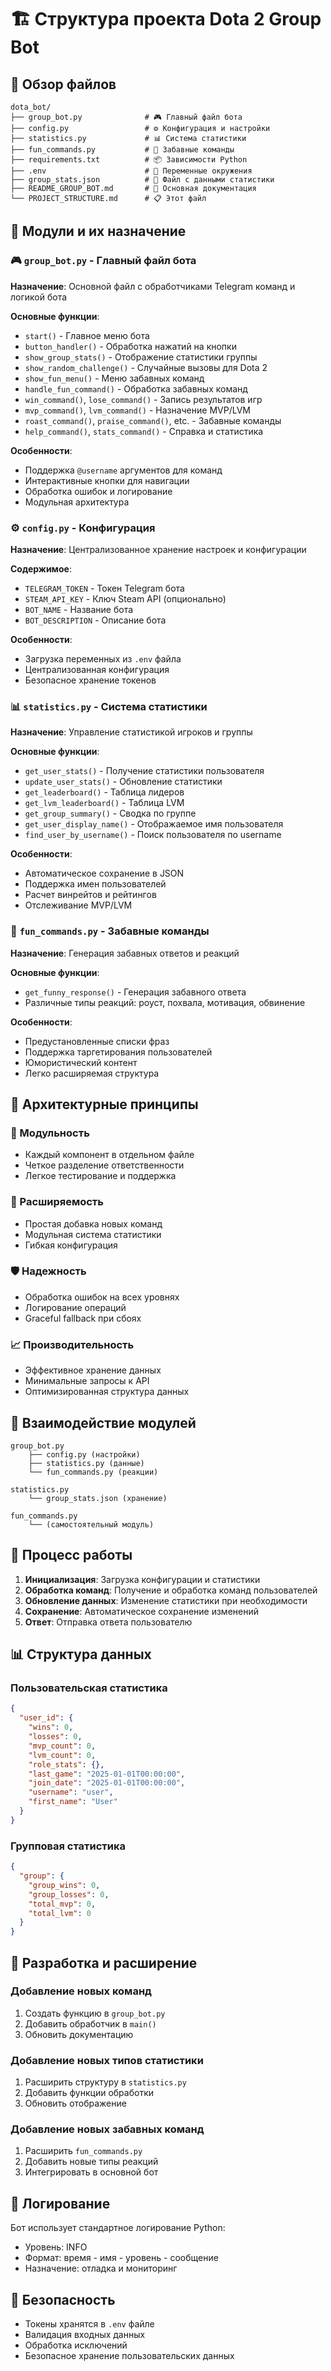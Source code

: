# 🏗️ Структура проекта Dota 2 Group Bot

## 📁 Обзор файлов

```
dota_bot/
├── group_bot.py              # 🎮 Главный файл бота
├── config.py                 # ⚙️ Конфигурация и настройки
├── statistics.py             # 📊 Система статистики
├── fun_commands.py           # 🎪 Забавные команды
├── requirements.txt          # 📦 Зависимости Python
├── .env                      # 🔐 Переменные окружения
├── group_stats.json          # 💾 Файл с данными статистики
├── README_GROUP_BOT.md       # 📖 Основная документация
└── PROJECT_STRUCTURE.md      # 📋 Этот файл
```

## 🔧 Модули и их назначение

### 🎮 `group_bot.py` - Главный файл бота

**Назначение**: Основной файл с обработчиками Telegram команд и логикой бота

**Основные функции**:

- `start()` - Главное меню бота
- `button_handler()` - Обработка нажатий на кнопки
- `show_group_stats()` - Отображение статистики группы
- `show_random_challenge()` - Случайные вызовы для Dota 2
- `show_fun_menu()` - Меню забавных команд
- `handle_fun_command()` - Обработка забавных команд
- `win_command()`, `lose_command()` - Запись результатов игр
- `mvp_command()`, `lvm_command()` - Назначение MVP/LVM
- `roast_command()`, `praise_command()`, etc. - Забавные команды
- `help_command()`, `stats_command()` - Справка и статистика

**Особенности**:

- Поддержка `@username` аргументов для команд
- Интерактивные кнопки для навигации
- Обработка ошибок и логирование
- Модульная архитектура

### ⚙️ `config.py` - Конфигурация

**Назначение**: Централизованное хранение настроек и конфигурации

**Содержимое**:

- `TELEGRAM_TOKEN` - Токен Telegram бота
- `STEAM_API_KEY` - Ключ Steam API (опционально)
- `BOT_NAME` - Название бота
- `BOT_DESCRIPTION` - Описание бота

**Особенности**:

- Загрузка переменных из `.env` файла
- Централизованная конфигурация
- Безопасное хранение токенов

### 📊 `statistics.py` - Система статистики

**Назначение**: Управление статистикой игроков и группы

**Основные функции**:

- `get_user_stats()` - Получение статистики пользователя
- `update_user_stats()` - Обновление статистики
- `get_leaderboard()` - Таблица лидеров
- `get_lvm_leaderboard()` - Таблица LVM
- `get_group_summary()` - Сводка по группе
- `get_user_display_name()` - Отображаемое имя пользователя
- `find_user_by_username()` - Поиск пользователя по username

**Особенности**:

- Автоматическое сохранение в JSON
- Поддержка имен пользователей
- Расчет винрейтов и рейтингов
- Отслеживание MVP/LVM

### 🎪 `fun_commands.py` - Забавные команды

**Назначение**: Генерация забавных ответов и реакций

**Основные функции**:

- `get_funny_response()` - Генерация забавного ответа
- Различные типы реакций: роуст, похвала, мотивация, обвинение

**Особенности**:

- Предустановленные списки фраз
- Поддержка таргетирования пользователей
- Юмористический контент
- Легко расширяемая структура

## 🔄 Архитектурные принципы

### 🧩 Модульность

- Каждый компонент в отдельном файле
- Четкое разделение ответственности
- Легкое тестирование и поддержка

### 🔌 Расширяемость

- Простая добавка новых команд
- Модульная система статистики
- Гибкая конфигурация

### 🛡️ Надежность

- Обработка ошибок на всех уровнях
- Логирование операций
- Graceful fallback при сбоях

### 📈 Производительность

- Эффективное хранение данных
- Минимальные запросы к API
- Оптимизированная структура данных

## 🔗 Взаимодействие модулей

```
group_bot.py
    ├── config.py (настройки)
    ├── statistics.py (данные)
    └── fun_commands.py (реакции)

statistics.py
    └── group_stats.json (хранение)

fun_commands.py
    └── (самостоятельный модуль)
```

## 🚀 Процесс работы

1. **Инициализация**: Загрузка конфигурации и статистики
2. **Обработка команд**: Получение и обработка команд пользователей
3. **Обновление данных**: Изменение статистики при необходимости
4. **Сохранение**: Автоматическое сохранение изменений
5. **Ответ**: Отправка ответа пользователю

## 📊 Структура данных

### Пользовательская статистика

```json
{
  "user_id": {
    "wins": 0,
    "losses": 0,
    "mvp_count": 0,
    "lvm_count": 0,
    "role_stats": {},
    "last_game": "2025-01-01T00:00:00",
    "join_date": "2025-01-01T00:00:00",
    "username": "user",
    "first_name": "User"
  }
}
```

### Групповая статистика

```json
{
  "group": {
    "group_wins": 0,
    "group_losses": 0,
    "total_mvp": 0,
    "total_lvm": 0
  }
}
```

## 🔧 Разработка и расширение

### Добавление новых команд

1. Создать функцию в `group_bot.py`
2. Добавить обработчик в `main()`
3. Обновить документацию

### Добавление новых типов статистики

1. Расширить структуру в `statistics.py`
2. Добавить функции обработки
3. Обновить отображение

### Добавление новых забавных команд

1. Расширить `fun_commands.py`
2. Добавить новые типы реакций
3. Интегрировать в основной бот

## 📝 Логирование

Бот использует стандартное логирование Python:

- Уровень: INFO
- Формат: время - имя - уровень - сообщение
- Назначение: отладка и мониторинг

## 🔐 Безопасность

- Токены хранятся в `.env` файле
- Валидация входных данных
- Обработка исключений
- Безопасное хранение пользовательских данных
